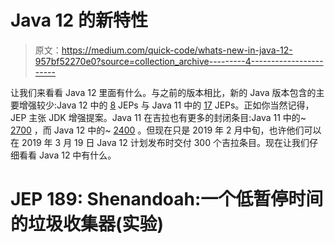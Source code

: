 # Java 12 的新特性

> 原文：<https://medium.com/quick-code/whats-new-in-java-12-957bf52270e0?source=collection_archive---------4----------------------->

让我们来看看 Java 12 里面有什么。与之前的版本相比，新的 Java 版本包含的主要增强较少:Java 12 中的 [8](https://openjdk.java.net/projects/jdk/12/) JEPs 与 Java 11 中的 [17](https://openjdk.java.net/projects/jdk/11/) JEPs。正如你当然记得，JEP 主张 JDK 增强提案。Java 11 在吉拉也有更多的封闭条目:Java 11 中的~ [2700](https://bugs.openjdk.java.net/browse/JDK-8218034?jql=project%20%3D%20JDK%20AND%20resolution%20in%20(Fixed%2C%20Delivered)%20AND%20fixVersion%20%3D%20%2211%22) ，而 Java 12 中的~ [2400](https://bugs.openjdk.java.net/browse/JDK-8219012?jql=project%20%3D%20JDK%20AND%20resolution%20in%20(Fixed%2C%20Delivered)%20AND%20fixVersion%20%3D%20%2212%22) 。但现在只是 2019 年 2 月中旬，也许他们可以在 2019 年 3 月 19 日 Java 12 计划发布时交付 300 个吉拉条目。现在让我们仔细看看 Java 12 中有什么。

# JEP 189: Shenandoah:一个低暂停时间的垃圾收集器(实验)
